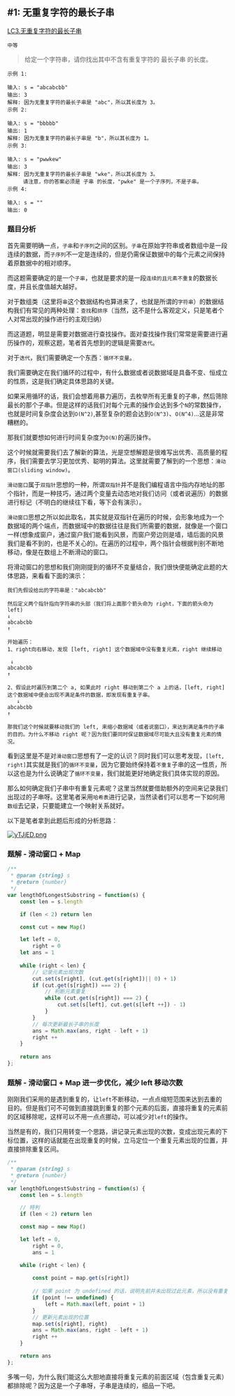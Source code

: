 ## #1: 无重复字符的最长子串

[LC3.无重复字符的最长子串](https://leetcode-cn.com/problems/longest-substring-without-repeating-characters/) 

`中等`

> 给定一个字符串，请你找出其中不含有重复字符的 最长子串 的长度。
```
示例 1:

输入: s = "abcabcbb"
输出: 3 
解释: 因为无重复字符的最长子串是 "abc"，所以其长度为 3。
示例 2:

输入: s = "bbbbb"
输出: 1
解释: 因为无重复字符的最长子串是 "b"，所以其长度为 1。
示例 3:

输入: s = "pwwkew"
输出: 3
解释: 因为无重复字符的最长子串是 "wke"，所以其长度为 3。
     请注意，你的答案必须是 子串 的长度，"pwke" 是一个子序列，不是子串。
示例 4:

输入: s = ""
输出: 0
```



### 题目分析

首先需要明确一点，`子串`和`子序列`之间的区别。`子串`在原始字符串或者数组中是一段连续的数据，而`子序列`不一定是连续的，但是仍需保证数据中的每个元素之间保持着原数据中的相对顺序。

而这题需要确定的是一个`子串`，也就是要求的是一段`连续的且元素不重复`的数据长度，并且长度值越大越好。

对于数组类（这里将`串`这个数据结构也算进来了，也就是所谓的`字符串`）的数据结构我们有常见的两种处理：`查找`和`排序`（当然，这不是什么客观定义，只是笔者个人对常出现的操作进行的主观归纳）

而这道题，明显是需要对数据进行查找操作。面对查找操作我们常常是需要进行遍历操作的，观察这题，笔者首先想到的逻辑是需要`迭代`。

对于`迭代`，我们需要确定一个东西：`循环不变量`。

我们需要确定在我们循环的过程中，有什么数据或者说数据域是具备不变、恒成立的性质，这是我们确定具体思路的关键。

如果采用循环的话，我们会想着用暴力遍历，去枚举所有无重复的子串，然后筛除最长的那个子串。但是这样的话我们对每个元素的操作会达到多个`N`的常数操作，也就是时间复杂度会达到`O(N^2)`,甚至复杂的题会达到`O(N^3)`、`O(N^4)`...这是非常糟糕的。

那我们就要想如何进行时间复杂度为`O(N)`的遍历操作。

这个时候就需要我们去了解新的算法，光是空想解题是很难写出优秀、高质量的程序，我们需要去学习更加优秀、聪明的算法。这里就需要了解到的一个思想：`滑动窗口(sliding window)`。

`滑动窗口`属于`双指针`思想的一种，所谓`双指针`并不是我们编程语言中指内存地址的那个指针，而是一种技巧，通过两个变量去动态地对我们访问（或者说遍历）的数据进行标记（不明白的继续往下看，等下会有演示）。

`滑动窗口`思想之所以如此取名，其实就是双指针在遍历的时候，会形象地成为一个数据域的两个端点，而数据域中的数据往往是我们所需要的数据，就像是一个窗口一样(想象成窗户，通过窗户我们能看到风景，而窗户旁边则是墙，墙后面的风景我们是看不到的，也是不关心的)。在遍历的过程中，两个指针会根据判别不断地移动，像是在数组上不断滑动的窗口。

将滑动窗口的思想和我们刚刚提到的循环不变量结合，我们很快便能确定此题的大体思路，来看看下面的演示：

```
我们先假设给出的字符串是："abcabcbb"

然后定义两个指针指向字符串的头部（我们将上面那个箭头命为 right，下面的箭头命为 left)
↓
abcabcbb
↑

开始遍历：
1、right向右移动，发现 [left, right] 这个数据域中没有重复元素，right 继续移动

 ↓
abcabcbb
↑

2、假设此时遍历到第二个 a, 如果此时 right 移动到第二个 a 上的话，[left, right]这个数据域中便会出现不满足条件的数据，即发现有重复子串。
   ↓
abcabcbb
↑

那我们这个时候就要移动我们的 left, 来缩小数据域（或者说窗口），来达到满足条件的子串的目的。为什么不移动 right 呢？因为我们要同时保证数据域尽可能大且没有重复元素的情况。
```

看到这里是不是对`滑动窗口`思想有了一定的认识？同时我们可以思考发现，`[left, right]`其实就是我们的`循环不变量`，因为它要始终保持着`不重复`子串的这一性质，所以这也是为什么说确定了`循环不变量`，我们就能更好地确定我们具体实现的原因。

那么如何确定我们子串中有重复元素呢？这里当然就要借助额外的空间来记录我们出现过的子串呀。这里笔者采用`哈希表`进行记录，当然读者们可以思考一下如何用`数组`去记录，只要能建立一个映射关系就好。

以下是笔者拿到此题后形成的分析思路：

[![yTJjED.png](https://s3.ax1x.com/2021/02/21/yTJjED.png)](https://imgchr.com/i/yTJjED)

### 题解 - 滑动窗口 + Map

```js
/**
 * @param {string} s
 * @return {number}
 */
var lengthOfLongestSubstring = function(s) {
    const len = s.length

    if (len < 2) return len

    const cut = new Map()

    let left = 0,
        right = 0
    let ans = 1
    
    while (right < len) {
        // 记录元素出现次数
        cut.set(s[right], (cut.get(s[right])|| 0) + 1)
        if (cut.get(s[right]) === 2) {
            // 判断元素重复
            while (cut.get(s[right]) === 2) {
                cut.set(s[left], cut.get(s[left ++]) - 1)
            }
        }
        // 每次更新最长子串的长度
        ans = Math.max(ans, right - left + 1)
        right ++
    }
    
    return ans
};
```

### 题解 - 滑动窗口 + Map 进一步优化，减少 left 移动次数

刚刚我们采用的是遇到重复的，让`left`不断移动，一点点缩短范围来达到去重的目的。但是我们可不可做到直接跳到重复的那个元素的后面，直接将重复的元素前的区域移除呢，这样可以不用一点点挪动，可以减少对`left`的操作。

当然是有的，我们只用转变一个思路，讲记录元素出现的次数，变成出现元素的下标位置，这样的话就能在出现重复的时候，立马定位一个重复元素出现的位置，并直接排除重复区间。

```js
/**
 * @param {string} s
 * @return {number}
 */
var lengthOfLongestSubstring = function(s) {
    const len = s.length

    // 特判
    if (len < 2) return len

    const map = new Map()

    let left = 0,
        right = 0,
        ans = 1

    while (right < len) {
        
        const point = map.get(s[right])
		
        // 如果 point 为 undefined 的话，说明先前并未出现过此元素，所以没有重复
        if (point !== undefined) {
            left = Math.max(left, point + 1)
        }
        // 更新元素出现的位置
        map.set(s[right], right)
        ans = Math.max(ans, right - left + 1)
        right ++
    }

    return ans
};
```



多嘴一句，为什么我们能这么大胆地直接将重复元素的前面区域（包含重复元素）都排除呢？因为这是一个子串呀，子串是连续的，细品一下吧。



